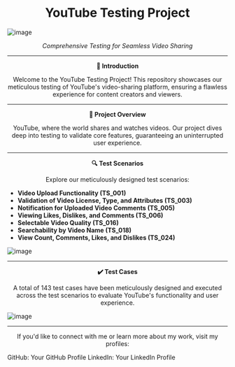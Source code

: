 <h1 align="center">YouTube Testing Project</h1>

![image](https://github.com/anuja-gadade1/YouTube-Testing-Project/assets/141853896/15f81412-8ec6-45e6-88d3-e2f1d6da74bf)


<p align="center"><i>Comprehensive Testing for Seamless Video Sharing</i></p>

---

<p align="center">
  <strong>🚀 Introduction</strong>
</p>

<p align="center">
  Welcome to the YouTube Testing Project! This repository showcases our meticulous testing of YouTube's video-sharing platform, ensuring a flawless experience for content creators and viewers.
</p>

---

<p align="center">
  <strong>🌟 Project Overview</strong>
</p>

<p align="center">
  YouTube, where the world shares and watches videos. Our project dives deep into testing to validate core features, guaranteeing an uninterrupted user experience.
</p>

---

<p align="center">
  <strong>🔍 Test Scenarios</strong>
</p>

<p align="center">
  Explore our meticulously designed test scenarios:
</p>

- **Video Upload Functionality (TS_001)**
- **Validation of Video License, Type, and Attributes (TS_003)**
- **Notification for Uploaded Video Comments (TS_005)**
- **Viewing Likes, Dislikes, and Comments (TS_006)**
- **Selectable Video Quality (TS_016)**
- **Searchability by Video Name (TS_018)**
- **View Count, Comments, Likes, and Dislikes (TS_024)**

![image](https://github.com/anuja-gadade1/YouTube-Testing-Project/assets/141853896/f65629bb-3372-45eb-8f17-eadcb4fb34c3)

---

<p align="center">
  <strong>✔️ Test Cases</strong>
</p>

<p align="center">
  A total of 143 test cases have been meticulously designed and executed across the test scenarios to evaluate YouTube's functionality and user experience.
</p>

![image](https://github.com/anuja-gadade1/YouTube-Testing-Project/assets/141853896/0d5ce6b6-a78d-4250-8c5d-e759799b4d50)


---

<p align="center">
  If you'd like to connect with me or learn more about my work, visit my profiles:
</p>

GitHub: Your GitHub Profile
LinkedIn: Your LinkedIn Profile
